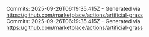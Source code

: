 Commits: 2025-09-26T06:19:35.415Z - Generated via https://github.com/marketplace/actions/artificial-grass
<br>
Commits: 2025-09-26T06:19:35.415Z - Generated via https://github.com/marketplace/actions/artificial-grass
<br>
